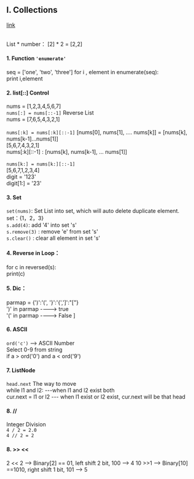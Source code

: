 ## I. Collections
[link](http://www.google.com)

<br>List * number： [2] * 2 =  [2,2]<br> 

#### 1. Function `'enumerate'`
seq = ['one', 'two', 'three']
for i , element in enumerate(seq):<br>
    print i,element

#### 2. list[::] Control
nums = [1,2,3,4,5,6,7]<br>
`nums[:] = nums[::-1]`    Reverse List    <br>
nums = [7,6,5,4,3,2,1]<br><br>
`nums[:k] = nums[:k][::-1]` [nums[0], nums[1], .... nums[k]] = [nums[k], nums[k-1]...nums[1]]<br>
[5,6,7,4,3,2,1]<br>
nums[:k][::-1] : [nums[k], nums[k-1], ... nums[1]]<br><br>
`nums[k:] = nums[k:][::-1] `<br>
[5,6,7,1,2,3,4]
<br>
digit = '123'   <br>
digit[1:] = '23'    <br>

#### 3. Set
`set(nums)`: Set List into set, which will auto delete duplicate element.<br>
set：{1，2，3}<br>
`s.add(4)`: add '4' into set 's'<br>
`s.remove(3)` : remove 'e' from set 's'<br>
`s.clear()` : clear all element in set 's'

#### 4. Reverse in Loop：
for c in reversed(s):   <br>
    print(c)

#### 5. Dic：
parmap = {')':'(', '}':'{',']':"["} <br>
')' in parmap ----> true    <br>
'(' in parmap ----> False   ]<br>

#### 6. ASCII
`ord('c')` --> ASCII Number<br>
Select 0-9 from string<br>
if a > ord('0') and a < ord('9')<br>

#### 7. ListNode
`head.next` The way to move<br>
while l1 and l2: ---when l1 and l2 exist both <br>
cur.next = l1 or l2 --- when l1 exist or l2 exist, cur.next will be that head<br>

#### 8. //
Integer Division<br>
`4 / 2 = 2.0`<br>
`4 // 2 = 2`<br>

#### 8. >> <<
2 << 2 --> Binary[2] == 01, left shift 2 bit, 100 --> 4
10 >>1 --> Binary[10] ==1010, right shift 1 bit, 101 --> 5






